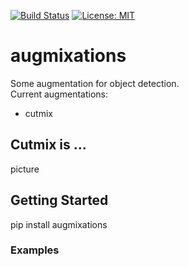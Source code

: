 [![Build Status](https://travis-ci.com/TheDenk/augmixations.svg?branch=master)](https://travis-ci.com/TheDenk/augmixations)
[![License: MIT](https://img.shields.io/badge/License-MIT-yellow.svg)](https://opensource.org/licenses/MIT)
# augmixations
Some augmentation for object detection.  
Current augmentations:  
  - cutmix
## Cutmix is ...
picture

## Getting Started
pip install augmixations

### Examples